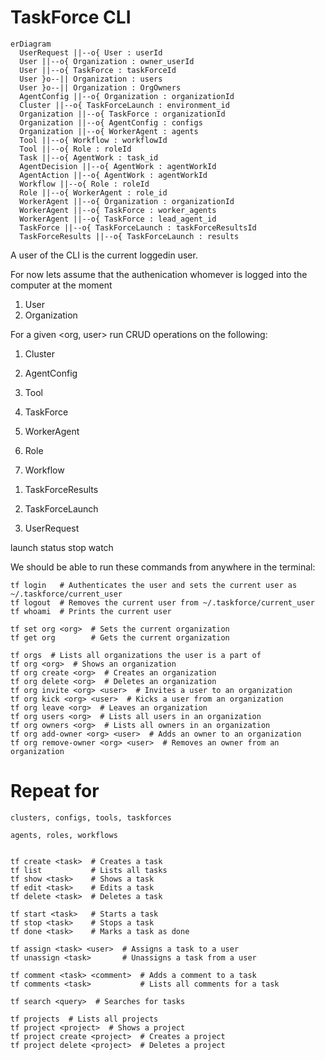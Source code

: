 TaskForce CLI
=============

```mermaid
erDiagram
  UserRequest ||--o{ User : userId
  User ||--o{ Organization : owner_userId
  User ||--o{ TaskForce : taskForceId
  User }o--|| Organization : users
  User }o--|| Organization : OrgOwners
  AgentConfig ||--o{ Organization : organizationId
  Cluster ||--o{ TaskForceLaunch : environment_id
  Organization ||--o{ TaskForce : organizationId
  Organization ||--o{ AgentConfig : configs
  Organization ||--o{ WorkerAgent : agents
  Tool ||--o{ Workflow : workflowId
  Tool ||--o{ Role : roleId
  Task ||--o{ AgentWork : task_id
  AgentDecision ||--o{ AgentWork : agentWorkId
  AgentAction ||--o{ AgentWork : agentWorkId
  Workflow ||--o{ Role : roleId
  Role ||--o{ WorkerAgent : role_id
  WorkerAgent ||--o{ Organization : organizationId
  WorkerAgent ||--o{ TaskForce : worker_agents
  WorkerAgent ||--o{ TaskForce : lead_agent_id
  TaskForce ||--o{ TaskForceLaunch : taskForceResultsId
  TaskForceResults ||--o{ TaskForceLaunch : results
```


A user of the CLI is the current loggedin user.

For now lets assume that the authenication whomever is logged into the computer at the moment

1. User
1. Organization

For a given <org, user> run CRUD operations on the following:
1. Cluster
1. AgentConfig
1. Tool
1. TaskForce

1. WorkerAgent
1. Role
1. Workflow

<!-- Intermediate things
1. Task
1. AgentDecision
1. AgentAction
1. AgentWork -->

1. TaskForceResults

1. TaskForceLaunch

1. UserRequest

launch
status
stop
watch

We should be able to run these commands from anywhere in the terminal:

    tf login   # Authenticates the user and sets the current user as ~/.taskforce/current_user
    tf logout  # Removes the current user from ~/.taskforce/current_user
    tf whoami  # Prints the current user

    tf set org <org>  # Sets the current organization
    tf get org        # Gets the current organization

    tf orgs  # Lists all organizations the user is a part of
    tf org <org>  # Shows an organization
    tf org create <org>  # Creates an organization
    tf org delete <org>  # Deletes an organization
    tf org invite <org> <user>  # Invites a user to an organization
    tf org kick <org> <user>  # Kicks a user from an organization
    tf org leave <org>  # Leaves an organization
    tf org users <org>  # Lists all users in an organization
    tf org owners <org>  # Lists all owners in an organization
    tf org add-owner <org> <user>  # Adds an owner to an organization
    tf org remove-owner <org> <user>  # Removes an owner from an organization

# Repeat for
    clusters, configs, tools, taskforces

    agents, roles, workflows


    tf create <task>  # Creates a task
    tf list           # Lists all tasks
    tf show <task>    # Shows a task
    tf edit <task>    # Edits a task
    tf delete <task>  # Deletes a task

    tf start <task>   # Starts a task
    tf stop <task>    # Stops a task
    tf done <task>    # Marks a task as done

    tf assign <task> <user>  # Assigns a task to a user
    tf unassign <task>       # Unassigns a task from a user

    tf comment <task> <comment>  # Adds a comment to a task
    tf comments <task>           # Lists all comments for a task

    tf search <query>  # Searches for tasks

    tf projects  # Lists all projects
    tf project <project>  # Shows a project
    tf project create <project>  # Creates a project
    tf project delete <project>  # Deletes a project
